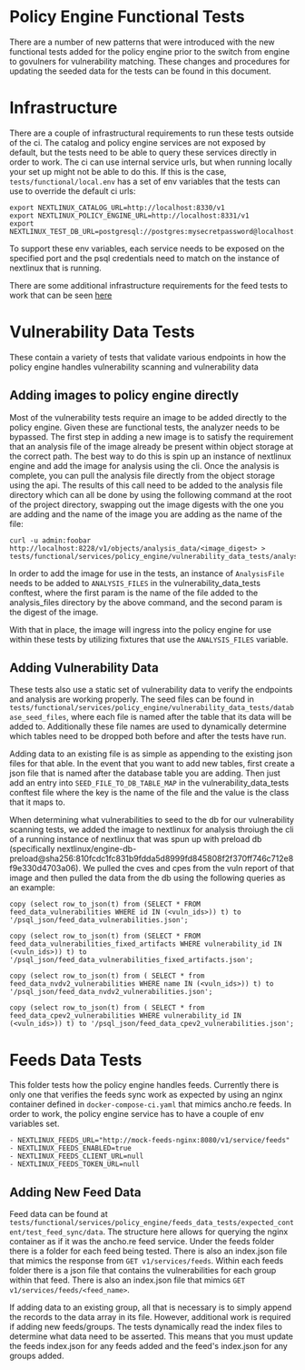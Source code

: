 # Policy Engine Functional Tests

There are a number of new patterns that were introduced with the new functional tests added for the policy engine prior to the switch from engine to govulners for vulnerability matching. These changes and procedures for updating the seeded data for the tests can be found in this document.

# Infrastructure
There are a couple of infrastructural requirements to run these tests outside of the ci. The catalog and policy engine services are not exposed by default, but the tests need to be able to query these services directly in order to work. The ci can use internal service urls, but when running locally your set up might not be able to do this. If this is the case, `tests/functional/local.env` has a set of env variables that the tests can use to override the default ci urls:
```
export NEXTLINUX_CATALOG_URL=http://localhost:8330/v1  
export NEXTLINUX_POLICY_ENGINE_URL=http://localhost:8331/v1  
export NEXTLINUX_TEST_DB_URL=postgresql://postgres:mysecretpassword@localhost:5432/postgres
```

To support these env variables, each service needs to be exposed on the specified port and the psql credentials need to match on the instance of nextlinux that is running. 

There are some additional infrastructure requirements for the feed tests to work that can be seen [here](#Feeds-Data-Tests)


# Vulnerability Data Tests

These contain a variety of tests that validate various endpoints in how the policy engine handles vulnerability scanning and vulnerability data

## Adding images to policy engine directly

Most of the vulnerability tests require an image to be added directly to the policy engine. Given these are functional tests, the analyzer needs to be bypassed. The first step in adding a new image is to satisfy the requirement that an analysis file of the image already be present within object storage at the correct path. The best way to do this is spin up an instance of nextlinux engine and add the image for analysis using the cli. Once the analysis is complete, you can pull the analysis file directly from the object storage using the api. The results of this call need to be added to the analysis file directory which can all be done by using the following command at the root of the project directory, swapping out the image digests with the one you are adding and the name of the image you are adding as the name of the file:

```
curl -u admin:foobar http://localhost:8228/v1/objects/analysis_data/<image_digest> > tests/functional/services/policy_engine/vulnerability_data_tests/analysis_files/<image_name>.json
```

In order to add the image for use in the tests, an instance of `AnalysisFile` needs to be added to `ANALYSIS_FILES` in the vulnerability_data_tests conftest, where the first param is the name of the file added to the analysis_files directory by the above command, and the second param is the digest of the image. 

With that in place, the image will ingress into the policy engine for use within these tests by utilizing fixtures that use the `ANALYSIS_FILES` variable.

## Adding Vulnerability Data
These tests also use a static set of vulnerability data to verify the endpoints and analysis are working properly. The seed files can be found in `tests/functional/services/policy_engine/vulnerability_data_tests/database_seed_files`, where each file is named after the table that its data will be added to. Additionally these file names are used to dynamically determine which tables need to be dropped both before and after the tests have run. 

Adding data to an existing file is as simple as appending to the existing json files for that able. In the event that you want to add new tables, first create a json file that is named after the database table you are adding. Then just add an entry into `SEED_FILE_TO_DB_TABLE_MAP` in the vulnerability_data_tests conftest file where the key is the name of the file and the value is the class that it maps to.

When determining what vulnerabilities to seed to the db for our vulnerability scanning tests, we added the image to nextlinux for analysis throiugh the cli of a running instance of nextlinux that was spun up with preload db (specifically nextlinux/engine-db-preload@sha256:810fcdc1fc831b9fdda5d8999fd845808f2f370ff746c712e8f9e330d4703a06). We pulled the cves and cpes from the vuln report of that image and then pulled the data from the db using the following queries as an example: 
```
copy (select row_to_json(t) from (SELECT * FROM feed_data_vulnerabilities WHERE id IN (<vuln_ids>)) t) to '/psql_json/feed_data_vulnerabilities.json';

copy (select row_to_json(t) from (SELECT * FROM feed_data_vulnerabilities_fixed_artifacts WHERE vulnerability_id IN (<vuln_ids>)) t) to '/psql_json/feed_data_vulnerabilities_fixed_artifacts.json';

copy (select row_to_json(t) from ( SELECT * from feed_data_nvdv2_vulnerabilities WHERE name IN (<vuln_ids>)) t) to '/psql_json/feed_data_nvdv2_vulnerabilities.json';

copy (select row_to_json(t) from ( SELECT * from feed_data_cpev2_vulnerabilities WHERE vulnerability_id IN (<vuln_ids>)) t) to '/psql_json/feed_data_cpev2_vulnerabilities.json';
```


# Feeds Data Tests
This folder tests how the policy engine handles feeds. Currently there is only one that verifies the feeds sync work as expected by using an nginx container defined in `docker-compose-ci.yaml` that mimics ancho.re feeds. In order to work, the policy engine service has to have a couple of env variables set. 
```
- NEXTLINUX_FEEDS_URL="http://mock-feeds-nginx:8080/v1/service/feeds"  
- NEXTLINUX_FEEDS_ENABLED=true  
- NEXTLINUX_FEEDS_CLIENT_URL=null  
- NEXTLINUX_FEEDS_TOKEN_URL=null
 ```
 
## Adding New Feed Data
Feed data can be found at `tests/functional/services/policy_engine/feeds_data_tests/expected_content/test_feed_sync/data`. The structure here allows for querying the nginx container as if it was the ancho.re feed service. Under the feeds folder there is a folder for each feed being tested. There is also an index.json file that mimics the response from `GET v1/services/feeds`. Within each feeds folder there is a json file that contains the vulnerabilities for each group within that feed. There is also an index.json file that mimics `GET v1/services/feeds/<feed_name>`.

If adding data to an existing group, all that is necessary is to simply append the records to the data array in its file. However, additional work is required if adding new feeds/groups. The tests dynamically read the index files to determine what data need to be asserted. This means that you must update the feeds index.json for any feeds added and the feed's index.json for any groups added. 


